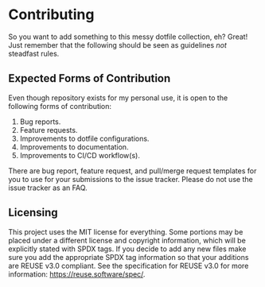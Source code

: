 <!--
SPDX-FileCopyrightText: 2023-2024 Jason Pena <jasonpena@awkless.com>
SPDX-License-Identifier: MIT
-->

# Contributing

So you want to add something to this messy dotfile collection, eh? Great! Just
remember that the following should be seen as guidelines _not_ steadfast rules.

## Expected Forms of Contribution

Even though repository exists for my personal use, it is open to the following
forms of contribution:

1. Bug reports.
1. Feature requests.
1. Improvements to dotfile configurations.
1. Improvements to documentation.
1. Improvements to CI/CD workflow(s).

There are bug report, feature request, and pull/merge request templates for you
to use for your submissions to the issue tracker. Please do not use the issue
tracker as an FAQ.

## Licensing

This project uses the MIT license for everything. Some portions may be placed
under a different license and copyright information, which will be explicitly
stated with SPDX tags. If you decide to add any new files make sure you add the
appropriate SPDX tag information so that your additions are REUSE v3.0
compliant. See the specification for REUSE v3.0 for more information:
<https://reuse.software/spec/>.
